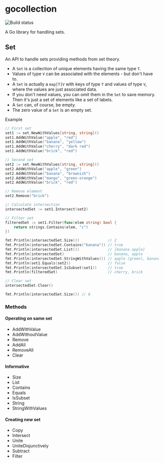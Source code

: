 # gocollection

![Build status](https://github.com/tztz/gocollection/actions/workflows/build.yml/badge.svg)

A Go library for handling sets.

## Set

An API to handle sets providing methods from set theory.

- A `Set` is a collection of unique elements having the same type `T`.
- Values of type `V` can be associated with the elements - but don't have to.
- A `Set` is actually a `map[T]V` with keys of type `T` and values of type `V`, where the values are just associated data.
- If you don't need values, you can omit them in the `Set` to save memory. Then it's just a set of elements like a set of labels.
- A `Set` can, of course, be empty.
- The zero value of a `Set` is an empty set.

Example

```go
// First set
set1 := set.NewWithValues[string, string]()
set1.AddWithValue("apple", "red")
set1.AddWithValue("banana", "yellow")
set1.AddWithValue("cherry", "dark red")
set1.AddWithValue("brick", "red")

// Second set
set2 := set.NewWithValues[string, string]()
set2.AddWithValue("apple", "green")
set2.AddWithValue("banana", "brownish")
set2.AddWithValue("mango", "green-orange")
set2.AddWithValue("brick", "red")

// Remove element
set2.Remove("brick")

// Calculate intersection
intersectedSet := set1.Intersect(set2)

// Filter set
filteredSet := set1.Filter(func(elem string) bool {
    return strings.Contains(elem, "c")
})

fmt.Println(intersectedSet.Size())             // 2
fmt.Println(intersectedSet.Contains("banana")) // true
fmt.Println(intersectedSet.List())             // [banana apple]
fmt.Println(intersectedSet)                    // banana, apple
fmt.Println(intersectedSet.StringWithValues()) // apple (green), banana (brownish)
fmt.Println(set1.Equals(set2))                 // false
fmt.Println(intersectedSet.IsSubset(set1))     // true
fmt.Println(filteredSet)                       // cherry, brick

// Clear set
intersectedSet.Clear()

fmt.Println(intersectedSet.Size()) // 0
```

### Methods

#### Operating on same set

- AddWithValue
- AddWithoutValue
- Remove
- AddAll
- RemoveAll
- Clear

#### Informative

- Size
- List
- Contains
- Equals
- IsSubset
- String
- StringWithValues

#### Creating new set

- Copy
- Intersect
- Unite
- UniteDisjunctively
- Subtract
- Filter
